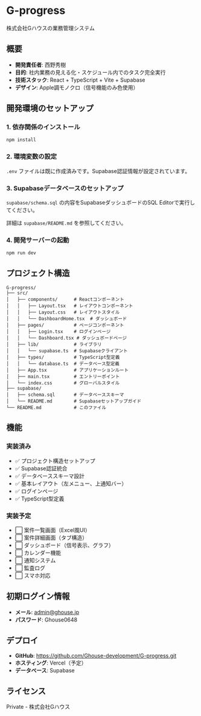 # G-progress

株式会社Gハウスの業務管理システム

## 概要

- **開発責任者**: 西野秀樹
- **目的**: 社内業務の見える化・スケジュール内でのタスク完全実行
- **技術スタック**: React + TypeScript + Vite + Supabase
- **デザイン**: Apple調モノクロ（信号機能のみ色使用）

## 開発環境のセットアップ

### 1. 依存関係のインストール

```bash
npm install
```

### 2. 環境変数の設定

`.env` ファイルは既に作成済みです。Supabase認証情報が設定されています。

### 3. Supabaseデータベースのセットアップ

`supabase/schema.sql` の内容をSupabaseダッシュボードのSQL Editorで実行してください。

詳細は `supabase/README.md` を参照してください。

### 4. 開発サーバーの起動

```bash
npm run dev
```

## プロジェクト構造

```
G-progress/
├── src/
│   ├── components/      # Reactコンポーネント
│   │   ├── Layout.tsx   # レイアウトコンポーネント
│   │   ├── Layout.css   # レイアウトスタイル
│   │   └── DashboardHome.tsx  # ダッシュボード
│   ├── pages/           # ページコンポーネント
│   │   ├── Login.tsx    # ログインページ
│   │   └── Dashboard.tsx # ダッシュボードページ
│   ├── lib/             # ライブラリ
│   │   └── supabase.ts  # Supabaseクライアント
│   ├── types/           # TypeScript型定義
│   │   └── database.ts  # データベース型定義
│   ├── App.tsx          # アプリケーションルート
│   ├── main.tsx         # エントリーポイント
│   └── index.css        # グローバルスタイル
├── supabase/
│   ├── schema.sql       # データベーススキーマ
│   └── README.md        # Supabaseセットアップガイド
└── README.md            # このファイル
```

## 機能

### 実装済み
- ✅ プロジェクト構造セットアップ
- ✅ Supabase認証統合
- ✅ データベーススキーマ設計
- ✅ 基本レイアウト（左メニュー、上通知バー）
- ✅ ログインページ
- ✅ TypeScript型定義

### 実装予定
- ⬜ 案件一覧画面（Excel風UI）
- ⬜ 案件詳細画面（タブ構造）
- ⬜ ダッシュボード（信号表示、グラフ）
- ⬜ カレンダー機能
- ⬜ 通知システム
- ⬜ 監査ログ
- ⬜ スマホ対応

## 初期ログイン情報

- **メール**: admin@ghouse.jp
- **パスワード**: Ghouse0648

## デプロイ

- **GitHub**: https://github.com/Ghouse-development/G-progress.git
- **ホスティング**: Vercel（予定）
- **データベース**: Supabase

## ライセンス

Private - 株式会社Gハウス
